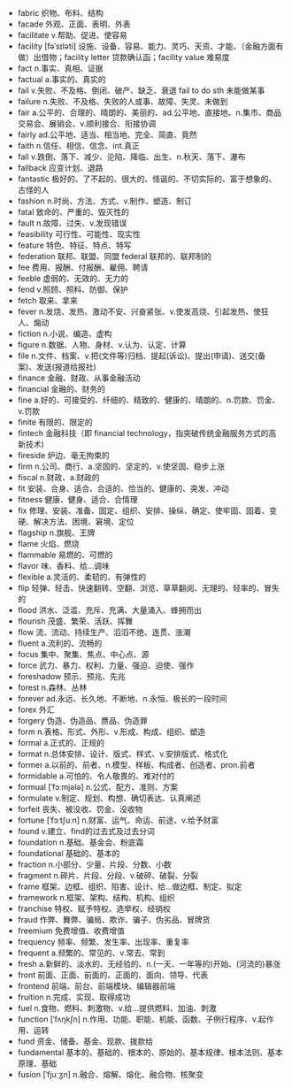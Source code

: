 - fabric 织物、布料、结构
- facade 外观、正面、表明、外表
- facilitate v.帮助、促进、使容易
- facility [fəˈsɪləti] 设施、设备、容易、能力、灵巧、天资、才能、（金融方面有做）出借物；facility letter 贷款确认函；facility value 难易度
- fact n.事实、真相、证据
- factual a.事实的、真实的
- fail v.失败、不及格、倒闭、破产、缺乏、衰退   fail to do sth 未能做某事
- failure n.失败、不及格、失败的人或事、故障、失灵、未做到
- fair a.公平的、合理的、晴朗的、美丽的、ad.公平地、直接地、n.集市、商品交易会、展销会、v.顺利接合、衔接协调
- fairly ad.公平地、适当、相当地、完全、简直、竟然
- faith n.信任、相信、信念、int.真正
- fall v.跌倒、落下、减少、沦陷、降临、出生、n.秋天、落下、瀑布
- fallback 应变计划、退路
- fantastic 极好的、了不起的、很大的、怪诞的、不切实际的、富于想象的、古怪的人
- fashion n.时尚、方法、方式、v.制作、塑造、制订
- fatal 致命的、严重的、毁灭性的
- fault n.故障、过失、v.发现错误
- feasibility 可行性、可能性、现实性
- feature 特色、特征、特点、特写
- federation 联邦、联盟、同盟 federal 联邦的、联邦制的
- fee 费用、报酬、付报酬、雇佣、聘请
- feeble 虚弱的、无效的、无力的
- fend v.照顾、照料、防御、保护
- fetch 取来、拿来
- fever n.发烧、发热、激动不安、兴奋紧张、v.使发高烧、引起发热、使狂人、煽动
- fiction n.小说、编造、虚构
- figure n.数据、人物、身材、v.认为、认定、计算
- file n.文件、档案、v.把(文件等)归档、提起(诉讼)、提出(申请)、送交(备案)、发送(报道给报社)
- finance 金融、财政、从事金融活动
- financial 金融的、财务的
- fine a.好的、可接受的、纤细的、精致的、健康的、晴朗的、n.罚款、罚金、v.罚款
- finite 有限的、限定的
- fintech 金融科技（即 financial technology，指突破传统金融服务方式的高新技术)
- fireside 炉边、毫无拘束的
- firm n.公司、商行、a.坚固的、坚定的、v.使坚固、稳步上涨
- fiscal n.财政、a.财政的
- fit 安装、合身、适合、合适的、恰当的、健康的、突发、冲动
- fitness 健康、健身、适合、合情理
- fix 修理、安装、准备、固定、组织、安排、操纵、确定、使牢固、固着、变硬、解决方法、困境、窘境、定位
- flagship n.旗舰、王牌
- flame 火焰、燃烧
- flammable 易燃的、可燃的
- flavor 味、香料、给...调味
- flexible a.灵活的、柔韧的、有弹性的
- flip 轻弹、轻击、快速翻转、空翻、浏览、草草翻阅、无理的、轻率的、冒失的
- flood 洪水、泛滥、充斥、充满、大量涌入、蜂拥而出
- flourish 茂盛、繁荣、活跃、挥舞
- flow 流、流动、持续生产、滔滔不绝、连贯、涨潮
- fluent a.流利的、流畅的
- focus 集中、聚集、焦点、中心点、源
- force 武力、暴力、权利、力量、强迫、迫使、强作
- foreshadow 预示、预兆、先兆
- forest n.森林、丛林
- forever ad.永远、长久地、不断地、n.永恒、极长的一段时间
- forex 外汇
- forgery 伪造、伪造品、赝品、伪造罪
- form n.表格、形式、外形、v.形成、构成、组织、塑造
- formal a.正式的、正规的
- format n.总体安排、设计、版式、样式、v.安排版式、格式化
- former a.以前的、前者、n.模型、样板、构成者、创造者、pron.前者
- formidable a.可怕的、令人敬畏的、难对付的
- formual [ˈfɔːmjələ] n.公式、配方、准则、方案
- formulate v.制定、规划、构想、确切表达、认真阐述
- forfeit 丧失、被没收、罚金、没收物
- fortune [ˈfɔːtʃuːn] n.财富、运气、命运、前途、v.给予财富
- found v.建立、find的过去式及过去分词
- foundation n.基础、基金会、粉底霜
- foundational 基础的、基本的
- fraction n.小部分、少量、片段、分数、小数
- fragment n.碎片、片段、分段、v.破碎、破裂、分裂
- frame 框架、边框、组织、陷害、设计、给...做边框、制定、拟定
- framework n.框架、架构、结构、机构、组织
- franchise 特权、赋予特权、选举权、经销权
- fraud 作弊、舞弊、骗局、欺诈、骗子、伪劣品、冒牌货
- freemium 免费增值、收费增值
- frequency 频率、频繁、发生率、出现率、重复率
- frequent a.频繁的、常见的、v.常去、常到
- fresh a.新鲜的、淡水的、无经验的、n.(一天、一年等的)开始、(河流的)暴涨
- front 前面、正面、前面的、正面的、面向、领导、代表
- frontend 前端、前台、前端模块、编辑器前端
- fruition n.完成、实现、取得成功
- fuel n.食物、燃料、刺激物、v.给...提供燃料、加油、刺激
- function [ˈfʌŋkʃn] n.作用、功能、职能、机能、函数、子例行程序、v.起作用、运转
- fund 资金、储备、基金、现款、拨款给
- fundamental 基本的、基础的、根本的、原始的、基本规律、根本法则、基本原理、基础
- fusion [ˈfjuːʒn] n.融合、熔解、熔化、融合物、核聚变
